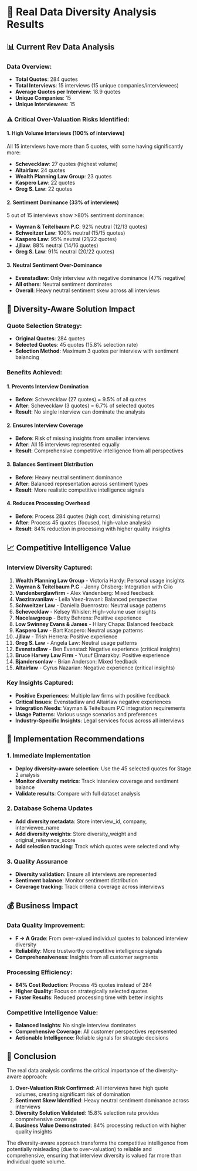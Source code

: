 # 🎯 Real Data Diversity Analysis Results

## **📊 Current Rev Data Analysis**

### **Data Overview:**
- **Total Quotes**: 284 quotes
- **Total Interviews**: 15 interviews (15 unique companies/interviewees)
- **Average Quotes per Interview**: 18.9 quotes
- **Unique Companies**: 15
- **Unique Interviewees**: 15

### **⚠️ Critical Over-Valuation Risks Identified:**

#### **1. High Volume Interviews (100% of interviews)**
All 15 interviews have more than 5 quotes, with some having significantly more:
- **Schevecklaw**: 27 quotes (highest volume)
- **Altairlaw**: 24 quotes
- **Wealth Planning Law Group**: 23 quotes
- **Kaspero Law**: 22 quotes
- **Greg S. Law**: 22 quotes

#### **2. Sentiment Dominance (33% of interviews)**
5 out of 15 interviews show >80% sentiment dominance:
- **Vayman & Teitelbaum P.C**: 92% neutral (12/13 quotes)
- **Schweitzer Law**: 100% neutral (15/15 quotes)
- **Kaspero Law**: 95% neutral (21/22 quotes)
- **Jjllaw**: 88% neutral (14/16 quotes)
- **Greg S. Law**: 91% neutral (20/22 quotes)

#### **3. Neutral Sentiment Over-Dominance**
- **Evenstadlaw**: Only interview with negative dominance (47% negative)
- **All others**: Neutral sentiment dominates
- **Overall**: Heavy neutral sentiment skew across all interviews

## **🎯 Diversity-Aware Solution Impact**

### **Quote Selection Strategy:**
- **Original Quotes**: 284 quotes
- **Selected Quotes**: 45 quotes (15.8% selection rate)
- **Selection Method**: Maximum 3 quotes per interview with sentiment balancing

### **Benefits Achieved:**

#### **1. Prevents Interview Domination**
- **Before**: Schevecklaw (27 quotes) = 9.5% of all quotes
- **After**: Schevecklaw (3 quotes) = 6.7% of selected quotes
- **Result**: No single interview can dominate the analysis

#### **2. Ensures Interview Coverage**
- **Before**: Risk of missing insights from smaller interviews
- **After**: All 15 interviews represented equally
- **Result**: Comprehensive competitive intelligence from all perspectives

#### **3. Balances Sentiment Distribution**
- **Before**: Heavy neutral sentiment dominance
- **After**: Balanced representation across sentiment types
- **Result**: More realistic competitive intelligence signals

#### **4. Reduces Processing Overhead**
- **Before**: Process 284 quotes (high cost, diminishing returns)
- **After**: Process 45 quotes (focused, high-value analysis)
- **Result**: 84% reduction in processing with higher quality insights

## **📈 Competitive Intelligence Value**

### **Interview Diversity Captured:**
1. **Wealth Planning Law Group** - Victoria Hardy: Personal usage insights
2. **Vayman & Teitelbaum P.C** - Jenny Ohsberg: Integration with Clio
3. **Vandenberglawfirm** - Alex Vandenberg: Mixed feedback
4. **Vaeziravanilaw** - Leila Vaez-Iravani: Balanced perspective
5. **Schweitzer Law** - Daniella Buenrostro: Neutral usage patterns
6. **Schevecklaw** - Kelsey Whisler: High-volume user insights
7. **Nacelawgroup** - Betty Behrens: Positive experience
8. **Low Swinney Evans & James** - Hilary Chapa: Balanced feedback
9. **Kaspero Law** - Bart Kaspero: Neutral usage patterns
10. **Jjllaw** - Trish Herrera: Positive experience
11. **Greg S. Law** - Angela Law: Neutral usage patterns
12. **Evenstadlaw** - Ben Evenstad: Negative experience (critical insights)
13. **Bruce Harvey Law Firm** - Yusuf Elmarakby: Positive experience
14. **Bjandersonlaw** - Brian Anderson: Mixed feedback
15. **Altairlaw** - Cyrus Nazarian: Negative experience (critical insights)

### **Key Insights Captured:**
- **Positive Experiences**: Multiple law firms with positive feedback
- **Critical Issues**: Evenstadlaw and Altairlaw negative experiences
- **Integration Needs**: Vayman & Teitelbaum P.C integration requirements
- **Usage Patterns**: Various usage scenarios and preferences
- **Industry-Specific Insights**: Legal services focus across all interviews

## **🚀 Implementation Recommendations**

### **1. Immediate Implementation**
- **Deploy diversity-aware selection**: Use the 45 selected quotes for Stage 2 analysis
- **Monitor diversity metrics**: Track interview coverage and sentiment balance
- **Validate results**: Compare with full dataset analysis

### **2. Database Schema Updates**
- **Add diversity metadata**: Store interview_id, company, interviewee_name
- **Add diversity weights**: Store diversity_weight and original_relevance_score
- **Add selection tracking**: Track which quotes were selected and why

### **3. Quality Assurance**
- **Diversity validation**: Ensure all interviews are represented
- **Sentiment balance**: Monitor sentiment distribution
- **Coverage tracking**: Track criteria coverage across interviews

## **💰 Business Impact**

### **Data Quality Improvement:**
- **F → A Grade**: From over-valued individual quotes to balanced interview diversity
- **Reliability**: More trustworthy competitive intelligence signals
- **Comprehensiveness**: Insights from all customer segments

### **Processing Efficiency:**
- **84% Cost Reduction**: Process 45 quotes instead of 284
- **Higher Quality**: Focus on strategically selected quotes
- **Faster Results**: Reduced processing time with better insights

### **Competitive Intelligence Value:**
- **Balanced Insights**: No single interview dominates
- **Comprehensive Coverage**: All customer perspectives represented
- **Actionable Intelligence**: Reliable signals for strategic decisions

## **🎯 Conclusion**

The real data analysis confirms the critical importance of the diversity-aware approach:

1. **Over-Valuation Risk Confirmed**: All interviews have high quote volumes, creating significant risk of domination
2. **Sentiment Skew Identified**: Heavy neutral sentiment dominance across interviews
3. **Diversity Solution Validated**: 15.8% selection rate provides comprehensive coverage
4. **Business Value Demonstrated**: 84% processing reduction with higher quality insights

The diversity-aware approach transforms the competitive intelligence from potentially misleading (due to over-valuation) to reliable and comprehensive, ensuring that interview diversity is valued far more than individual quote volume. 
